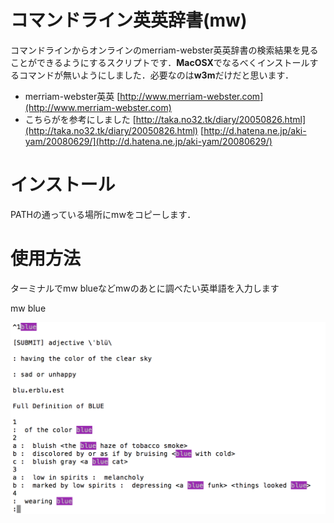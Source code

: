# コマンドライン英英辞書(mw)

コマンドラインからオンラインのmerriam-webster英英辞書の検索結果を見ることができるようにするスクリプトです．**MacOSX**でなるべくインストールするコマンドが無いようにしました．必要なのは**w3m**だけだと思います．

* merriam-webster英英
[http://www.merriam-webster.com](http://www.merriam-webster.com)
* こちらがを参考にしました
[http://taka.no32.tk/diary/20050826.html](http://taka.no32.tk/diary/20050826.html)
[http://d.hatena.ne.jp/aki-yam/20080629/](http://d.hatena.ne.jp/aki-yam/20080629/)


# インストール
PATHの通っている場所にmwをコピーします．

# 使用方法
ターミナルでmw blueなどmwのあとに調べたい英単語を入力します

mw blue

![検索結果blue](blue.png)

